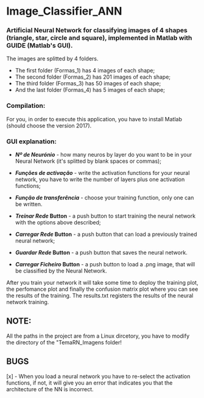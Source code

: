# Image_Classifier_ANN

### Artificial Neural Network for classifying images of 4 shapes (triangle, star, circle and square), implemented in Matlab with GUIDE   (Matlab's GUI).

The images are splitted by 4 folders.
 - The first folder (Formas_1) has 4 images of each shape;
 - The second folder (Formas_2) has 201 images of each shape;
 - The third folder (Formas_3) has 50 images of each shape;
 - And the last folder (Formas_4) has 5 images of each shape;

### Compilation:
 For you, in order to execute this application, you have to install Matlab (should choose the version 2017).
 
### GUI explanation:
  - **_Nº de Neurónio_** - how many neuros by layer do you want to be in your Neural Network (it's splitted by blank spaces or commas);
  - **_Funções de activação_** - write the activation functions for your neural network, you have to write the number of layers plus one activation functions;
  - **_Função de transferência_** - choose your training function, only one can be written.
  
  - **_Treinar Rede_ Button** - a push button to start training the neural network with the options above described;
  - **_Carregar Rede_ Button** - a push button that can load a previously trained neural network;
  - **_Guardar Rede_ Button** - a push button that saves the neural network.
  - **_Carregar Ficheiro_ Button** - a push button to load a .png image, that will be classified by the Neural Network.
  
  After you train your network it will take some time to deploy the training plot, the perfomance plot and finally the confusion matrix plot where you can see the results of the training.
  The results.txt registers the results of the neural network training.

## NOTE:
 All the paths in the project are from a Linux dircetory, you have to modify the directory of the "TemaRN_Imagens folder!

## BUGS
 [x] - When you load a neural network you have to re-select the activation functions, if not, it will give you an error that indicates you that the architecture of the NN is incorrect.
 
